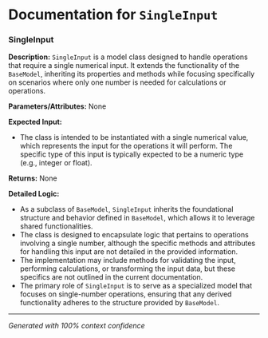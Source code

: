 # Documentation for `SingleInput`

### SingleInput

**Description:**
`SingleInput` is a model class designed to handle operations that require a single numerical input. It extends the functionality of the `BaseModel`, inheriting its properties and methods while focusing specifically on scenarios where only one number is needed for calculations or operations.

**Parameters/Attributes:**
None

**Expected Input:**
- The class is intended to be instantiated with a single numerical value, which represents the input for the operations it will perform. The specific type of this input is typically expected to be a numeric type (e.g., integer or float).

**Returns:**
None

**Detailed Logic:**
- As a subclass of `BaseModel`, `SingleInput` inherits the foundational structure and behavior defined in `BaseModel`, which allows it to leverage shared functionalities.
- The class is designed to encapsulate logic that pertains to operations involving a single number, although the specific methods and attributes for handling this input are not detailed in the provided information.
- The implementation may include methods for validating the input, performing calculations, or transforming the input data, but these specifics are not outlined in the current documentation.
- The primary role of `SingleInput` is to serve as a specialized model that focuses on single-number operations, ensuring that any derived functionality adheres to the structure provided by `BaseModel`.

---
*Generated with 100% context confidence*
